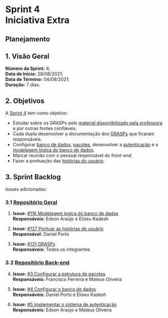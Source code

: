 # Sprint 4 <br> <span class="rotulo-extra">Iniciativa Extra</span>

## Planejamento 

## 1. Visão Geral
**Número da Sprint:** 4;<br>
**Data de Início:** 28/08/2021;<br>
**Data de Término:** 04/09/2021;<br>
**Duração:** 7 dias.<br>

## 2. Objetivos
A [Sprint 4](https://github.com/UnBArqDsw2021-1/2021.1_G6_Curumim/milestone/6) tem como objetivo:

- Estudar sobre os GRASPs pelo [material disponibilizado pela professora](https://aprender3.unb.br/course/view.php?id=8603) e por outras fontes confiáveis.<br>
- Cada dupla desenvolver a documentação dos [GRASPs](https://github.com/UnBArqDsw2021-1/2021.1_G6_Curumim/issues/131) que ficaram responsáveis.<br>
- Configurar [banco de dados](https://github.com/UnBArqDsw2021-1/2021.1_G6_Curumim_Back-end/issues/4), [pacotes](https://github.com/UnBArqDsw2021-1/2021.1_G6_Curumim_Back-end/issues/3), desenvolver a [autenticação](https://github.com/UnBArqDsw2021-1/2021.1_G6_Curumim_Back-end/issues/5) e a [modelagem lógica do banco de dados](https://github.com/UnBArqDsw2021-1/2021.1_G6_Curumim/issues/116).<br>
- Marcar reunião com o pessoal responsável do front-end.<br>
- Fazer a pontuação das [histórias do usuário](https://github.com/UnBArqDsw2021-1/2021.1_G6_Curumim/issues/127).<br>

## 3. Sprint Backlog
Issues adicionadas: 

### 3.1 [Repositório Geral](https://github.com/UnBArqDsw2021-1/2021.1_G6_Curumim)

1. **Issue:** [#116 Modelagem logica do banco de dados](https://github.com/UnBArqDsw2021-1/2021.1_G6_Curumim/issues/116)<br> 
**Responsáveis:** Edson Araújo e Eliseu Kadesh<br> 

2. **Issue:** [#127 Pontuar as histórias de usuário](https://github.com/UnBArqDsw2021-1/2021.1_G6_Curumim/issues/127)<br> 
**Responsável:** Daniel Porto<br>

3. **Issue:** [#131 GRASPs](https://github.com/UnBArqDsw2021-1/2021.1_G6_Curumim/issues/131)<br> 
**Responsáveis:** Todos os integrantes<br>  

### 3.2 [Repositório Back-end](https://github.com/UnBArqDsw2021-1/2021.1_G6_Curumim_Back-end)

4. **Issue:** [#3 Configurar a estrutura de pacotes](https://github.com/UnBArqDsw2021-1/2021.1_G6_Curumim_Back-end/issues/3)<br> 
**Responsáveis:** Francisco Ferreira e Mateus Oliveira<br>

5. **Issue:** [#4 Configurar o banco de dados](https://github.com/UnBArqDsw2021-1/2021.1_G6_Curumim_Back-end/issues/4)<br> 
**Responsáveis:** Daniel Porto e Eliseu Kadesh  <br>

6. **Issue:** [#5 Implementar o sistema de autenticação](https://github.com/UnBArqDsw2021-1/2021.1_G6_Curumim_Back-end/issues/5)<br> 
**Responsáveis:** Edson Araújo e Mateus Oliveira<br>



